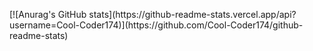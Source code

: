 <p>
[![Anurag's GitHub stats](https://github-readme-stats.vercel.app/api?username=Cool-Coder174)](https://github.com/Cool-Coder174/github-readme-stats)
</p>
